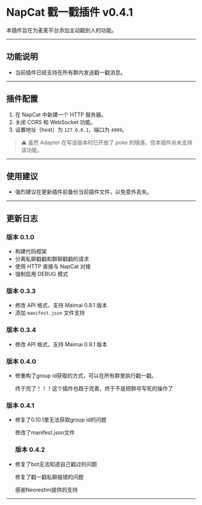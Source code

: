 # NapCat 戳一戳插件 v0.4.1

本插件旨在为麦麦平台添加主动戳别人的功能。

---

## 功能说明

- 当前插件已经支持在所有群内发送戳一戳消息。

---

## 插件配置

1. 在 NapCat 中新建一个 HTTP 服务器。
2. 关闭 CORS 和 WebSocket 功能。
3. 设置地址（host）为 `127.0.0.1`，端口为 `4999`。

> ⚠️ 虽然 Adapter 在写该版本时已开放了 poke 的隧道，但本插件尚未支持该功能。

---

## 使用建议

- 强烈建议在更新插件前备份当前插件文件，以免意外丢失。

---

## 更新日志

### 版本 0.1.0

- 构建代码框架
- 分离私聊戳戳和群聊戳戳的请求
- 使用 HTTP 直接与 NapCat 对接
- 强制启用 DEBUG 模式

### 版本 0.3.3

- 修改 API 格式，支持 Maimai 0.8.1 版本
- 添加 `manifest.json` 文件支持

### 版本 0.3.4

- 修改 API 格式，支持 Maimai 0.9.1 版本

### 版本 0.4.0

- 修重构了group id获取的方式，可以在所有群里执行戳一戳。

  终于完了！！！这个插件也趋于完善，终于不是把群号写死的操作了


### 版本 0.4.1

- 修复了0.10.1里无法获取group id的问题
  
  修改了manifest.json文件

  ### 版本 0.4.2

- 修复了bot无法知道自己戳过的问题

  修复了戳一戳私聊报错的问题

  感谢Neorestim提供的支持

---


